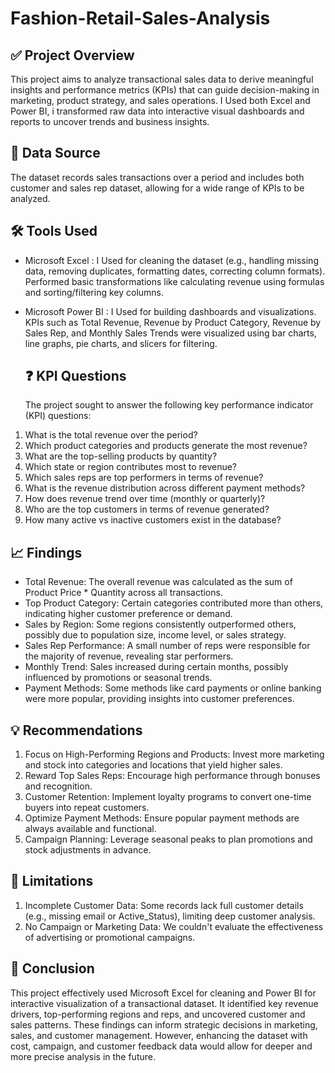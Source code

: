 # Fashion-Retail-Sales-Analysis

## ✅ Project Overview
This project aims to analyze transactional sales data to derive meaningful insights and performance metrics (KPIs) that can guide decision-making in marketing, product strategy, and sales operations. I Used both Excel and Power BI, i transformed raw data into interactive visual dashboards and reports to uncover trends and business insights.

## 📂 Data Source
The dataset records sales transactions over a period and includes both customer and sales rep dataset, allowing for a wide range of KPIs to be analyzed.

## 🛠️ Tools Used
-  Microsoft Excel : I Used for cleaning the dataset (e.g., handling missing data, removing duplicates, formatting dates, correcting column formats).
   Performed basic transformations like calculating revenue using formulas and sorting/filtering key columns.
-  Microsoft Power BI : I Used for building dashboards and visualizations.
   KPIs such as Total Revenue, Revenue by Product Category, Revenue by Sales Rep, and Monthly Sales Trends were visualized using bar charts, line graphs, pie charts, and           slicers for filtering.

   ##  ❓ KPI Questions
   The project sought to answer the following key performance indicator (KPI) questions:
1. What is the total revenue over the period?
2. Which product categories and products generate the most revenue?
3. What are the top-selling products by quantity?
4. Which state or region contributes most to revenue?
5. Which sales reps are top performers in terms of revenue?
6. What is the revenue distribution across different payment methods?
7. How does revenue trend over time (monthly or quarterly)?
8. Who are the top customers in terms of revenue generated?
9. How many active vs inactive customers exist in the database?


##  📈 Findings
-	Total Revenue: The overall revenue was calculated as the sum of Product Price * Quantity across all transactions.
-	Top Product Category: Certain categories contributed more than others, indicating higher customer preference or demand.
-	Sales by Region: Some regions consistently outperformed others, possibly due to population size, income level, or sales strategy.
-	Sales Rep Performance: A small number of reps were responsible for the majority of revenue, revealing star performers.
-	Monthly Trend: Sales increased during certain months, possibly influenced by promotions or seasonal trends.
-	Payment Methods: Some methods like card payments or online banking were more popular, providing insights into customer preferences.

## 💡 Recommendations
1. Focus on High-Performing Regions and Products: Invest more marketing and stock into categories and locations that yield higher sales.
2. Reward Top Sales Reps: Encourage high performance through bonuses and recognition.
3. Customer Retention: Implement loyalty programs to convert one-time buyers into repeat customers.
4. Optimize Payment Methods: Ensure popular payment methods are always available and functional.
5. Campaign Planning: Leverage seasonal peaks to plan promotions and stock adjustments in advance.

##  🚧 Limitations
1.	Incomplete Customer Data: Some records lack full customer details (e.g., missing email or Active_Status), limiting deep customer analysis.
2.	No Campaign or Marketing Data: We couldn't evaluate the effectiveness of advertising or promotional campaigns.

##  🏁 Conclusion
This project effectively used Microsoft Excel for cleaning and Power BI for interactive visualization of a transactional dataset. It identified key revenue drivers, top-performing regions and reps, and uncovered customer and sales patterns. These findings can inform strategic decisions in marketing, sales, and customer management. However, enhancing the dataset with cost, campaign, and customer feedback data would allow for deeper and more precise analysis in the future.




